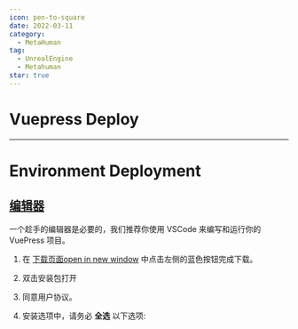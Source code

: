 ```yaml
---
icon: pen-to-square
date: 2022-03-11
category:
  - MetaHuman
tag:
  - UnrealEngine
  - Metahuman
star: true
---
```


# **Vuepress Deploy**
---
# Environment Deployment

## [编辑器](https://theme-hope.vuejs.press/zh/get-started/env.html#编辑器)

一个趁手的编辑器是必要的，我们推荐你使用 VSCode 来编写和运行你的 VuePress 项目。

1.  在 [下载页面open in new window](https://code.visualstudio.com/) 中点击左侧的蓝色按钮完成下载。
    
2.  双击安装包打开
    
3.  同意用户协议。
    
4.  安装选项中，请务必 **全选** 以下选项:
